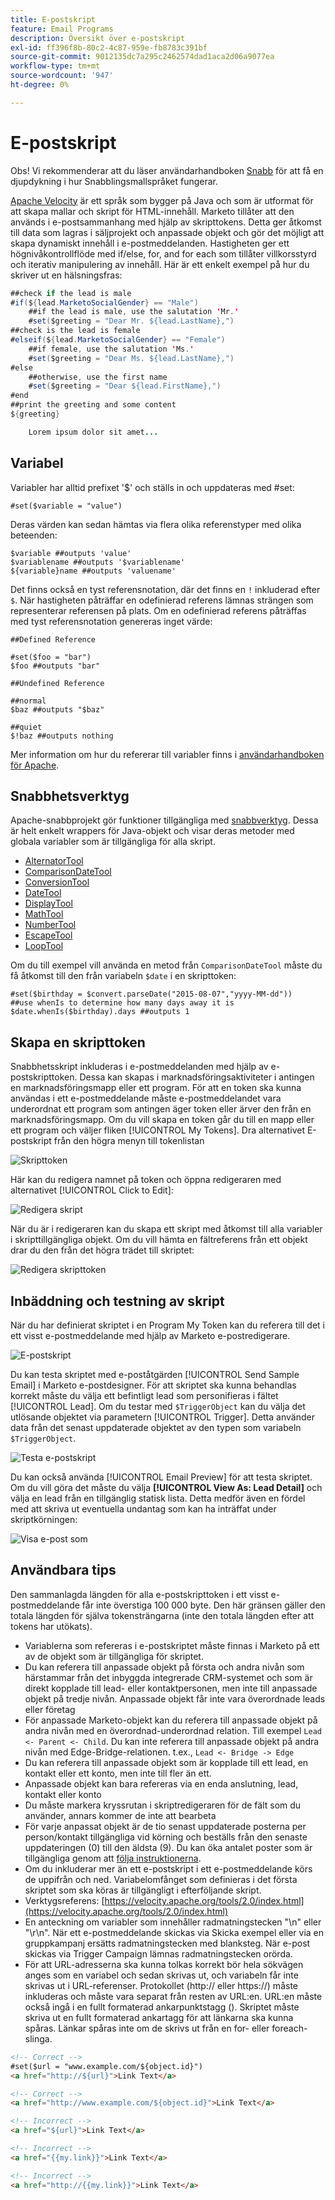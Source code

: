 ```yaml
---
title: E-postskript
feature: Email Programs
description: Översikt över e-postskript
exl-id: ff396f8b-80c2-4c87-959e-fb8783c391bf
source-git-commit: 9012135dc7a295c2462574dad1aca2d06a9077ea
workflow-type: tm+mt
source-wordcount: '947'
ht-degree: 0%

---
```


# E-postskript

Obs! Vi rekommenderar att du läser användarhandboken [Snabb](https://velocity.apache.org/engine/devel/user-guide.html) för att få en djupdykning i hur Snabblingsmallspråket fungerar.

[Apache Velocity](https://velocity.apache.org/) är ett språk som bygger på Java och som är utformat för att skapa mallar och skript för HTML-innehåll. Marketo tillåter att den används i e-postsammanhang med hjälp av skripttokens. Detta ger åtkomst till data som lagras i säljprojekt och anpassade objekt och gör det möjligt att skapa dynamiskt innehåll i e-postmeddelanden. Hastigheten ger ett högnivåkontrollflöde med if/else, for, and for each som tillåter villkorsstyrd och iterativ manipulering av innehåll. Här är ett enkelt exempel på hur du skriver ut en hälsningsfras:

```java
##check if the lead is male
#if(${lead.MarketoSocialGender} == "Male")
    ##if the lead is male, use the salutation 'Mr.'
    #set($greeting = "Dear Mr. ${lead.LastName},")
##check is the lead is female
#elseif(${lead.MarketoSocialGender} == "Female")
    ##if female, use the salutation 'Ms.'
    #set($greeting = "Dear Ms. ${lead.LastName},")
#else
    ##otherwise, use the first name
    #set($greeting = "Dear ${lead.FirstName},")
#end
##print the greeting and some content
${greeting}

    Lorem ipsum dolor sit amet...
```

## Variabel

Variabler har alltid prefixet &#39;$&#39; och ställs in och uppdateras med #set:

```
#set($variable = "value")
```

Deras värden kan sedan hämtas via flera olika referenstyper med olika beteenden:

```
$variable ##outputs 'value'
$variablename ##outputs '$variablename'
${variable}name ##outputs 'valuename'
```

Det finns också en tyst referensnotation, där det finns en `!` inkluderad efter `$`. När hastigheten påträffar en odefinierad referens lämnas strängen som representerar referensen på plats. Om en odefinierad referens påträffas med tyst referensnotation genereras inget värde:

```
##Defined Reference

#set($foo = "bar")
$foo ##outputs "bar"

##Undefined Reference

##normal
$baz ##outputs "$baz"

##quiet
$!baz ##outputs nothing
```

Mer information om hur du refererar till variabler finns i [användarhandboken för Apache](https://velocity.apache.org/engine/devel/user-guide.html#formal-reference-notation).

## Snabbhetsverktyg

Apache-snabbprojekt gör funktioner tillgängliga med [snabbverktyg](https://velocity.apache.org/tools/devel/apidocs/overview-summary.html). Dessa är helt enkelt wrappers för Java-objekt och visar deras metoder med globala variabler som är tillgängliga för alla skript.

- [AlternatorTool](https://velocity.apache.org/tools/devel/apidocs/org/apache/velocity/tools/generic/AlternatorTool.html)
- [ComparisonDateTool](https://velocity.apache.org/tools/devel/apidocs/org/apache/velocity/tools/generic/ComparisonDateTool.html)
- [ConversionTool](https://velocity.apache.org/tools/devel/apidocs/org/apache/velocity/tools/generic/ConversionTool.html)
- [DateTool](https://velocity.apache.org/tools/devel/apidocs/org/apache/velocity/tools/generic/DateTool.html)
- [DisplayTool](https://velocity.apache.org/tools/devel/apidocs/org/apache/velocity/tools/generic/DisplayTool.html)
- [MathTool](https://velocity.apache.org/tools/devel/apidocs/org/apache/velocity/tools/generic/MathTool.html)
- [NumberTool](https://velocity.apache.org/tools/devel/apidocs/org/apache/velocity/tools/generic/NumberTool.html)
- [EscapeTool](https://velocity.apache.org/tools/devel/apidocs/org/apache/velocity/tools/generic/EscapeTool.html)
- [LoopTool](https://velocity.apache.org/tools/devel/apidocs/org/apache/velocity/tools/generic/LoopTool.html)

Om du till exempel vill använda en metod från `ComparisonDateTool` måste du få åtkomst till den från variabeln `$date` i en skripttoken:

```
#set($birthday = $convert.parseDate("2015-08-07","yyyy-MM-dd"))
##use whenIs to determine how many days away it is
$date.whenIs($birthday).days ##outputs 1
```

## Skapa en skripttoken

Snabbhetsskript inkluderas i e-postmeddelanden med hjälp av e-postskripttoken. Dessa kan skapas i marknadsföringsaktiviteter i antingen en marknadsföringsmapp eller ett program. För att en token ska kunna användas i ett e-postmeddelande måste e-postmeddelandet vara underordnat ett program som antingen äger token eller ärver den från en marknadsföringsmapp. Om du vill skapa en token går du till en mapp eller ett program och väljer fliken [!UICONTROL My Tokens]. Dra alternativet E-postskript från den högra menyn till tokenlistan

![Skripttoken](assets/script-token.png)

Här kan du redigera namnet på token och öppna redigeraren med alternativet [!UICONTROL Click to Edit]:

![Redigera skript](assets/script-edit.png)

När du är i redigeraren kan du skapa ett skript med åtkomst till alla variabler i skripttillgängliga objekt. Om du vill hämta en fältreferens från ett objekt drar du den från det högra trädet till skriptet:

![Redigera skripttoken](assets/edit-script-token.png)

## Inbäddning och testning av skript

När du har definierat skriptet i en Program My Token kan du referera till det i ett visst e-postmeddelande med hjälp av Marketo e-postredigerare.

![E-postskript](assets/email-script-marketo-email.png)

Du kan testa skriptet med e-poståtgärden [!UICONTROL Send Sample Email] i Marketo e-postdesigner. För att skriptet ska kunna behandlas korrekt måste du välja ett befintligt lead som personifieras i fältet [!UICONTROL Lead]. Om du testar med `$TriggerObject` kan du välja det utlösande objektet via parametern [!UICONTROL Trigger]. Detta använder data från det senast uppdaterade objektet av den typen som variabeln `$TriggerObject`.

![Testa e-postskript](assets/velocity-test.png)

Du kan också använda [!UICONTROL Email Preview] för att testa skriptet. Om du vill göra det måste du välja **[!UICONTROL View As: Lead Detail]** och välja en lead från en tillgänglig statisk lista. Detta medför även en fördel med att skriva ut eventuella undantag som kan ha inträffat under skriptkörningen:

![Visa e-post som](assets/view-as.png)

## Användbara tips

Den sammanlagda längden för alla e-postskripttoken i ett visst e-postmeddelande får inte överstiga 100 000 byte. Den här gränsen gäller den totala längden för själva tokensträngarna (inte den totala längden efter att tokens har utökats).

- Variablerna som refereras i e-postskriptet måste finnas i Marketo på ett av de objekt som är tillgängliga för skriptet.
- Du kan referera till anpassade objekt på första och andra nivån som härstammar från det inbyggda integrerade CRM-systemet och som är direkt kopplade till lead- eller kontaktpersonen, men inte till anpassade objekt på tredje nivån. Anpassade objekt får inte vara överordnade leads eller företag
- För anpassade Marketo-objekt kan du referera till anpassade objekt på andra nivån med en överordnad-underordnad relation. Till exempel `Lead <- Parent <- Child`. Du kan inte referera till anpassade objekt på andra nivån med Edge-Bridge-relationen. t.ex., `Lead <- Bridge -> Edge`
- Du kan referera till anpassade objekt som är kopplade till ett lead, en kontakt eller ett konto, men inte till fler än ett.
- Anpassade objekt kan bara refereras via en enda anslutning, lead, kontakt eller konto
- Du måste markera kryssrutan i skriptredigeraren för de fält som du använder, annars kommer de inte att bearbeta
- För varje anpassat objekt är de tio senast uppdaterade posterna per person/kontakt tillgängliga vid körning och beställs från den senaste uppdateringen (0) till den äldsta (9). Du kan öka antalet poster som är tillgängliga genom att [följa instruktionerna](https://experienceleague.adobe.com/sv/docs/marketo/using/product-docs/administration/email-setup/change-custom-object-retrieval-limits-in-velocity-scripting).
- Om du inkluderar mer än ett e-postskript i ett e-postmeddelande körs de uppifrån och ned. Variabelomfånget som definieras i det första skriptet som ska köras är tillgängligt i efterföljande skript.
- Verktygsreferens: [https://velocity.apache.org/tools/2.0/index.html](https://velocity.apache.org/tools/2.0/index.html)
- En anteckning om variabler som innehåller radmatningstecken &quot;\\n&quot; eller &quot;\\r\\n&quot;. När ett e-postmeddelande skickas via Skicka exempel eller via en gruppkampanj ersätts radmatningstecken med blanksteg. När e-post skickas via Trigger Campaign lämnas radmatningstecken orörda.
- För att URL-adresserna ska kunna tolkas korrekt bör hela sökvägen anges som en variabel och sedan skrivas ut, och variabeln får inte skrivas ut i URL-referenser. Protokollet (http:// eller https://) måste inkluderas och måste vara separat från resten av URL:en. URL:en måste också ingå i en fullt formaterad ankarpunktstagg (<a>). Skriptet måste skriva ut en fullt formaterad ankartagg för att länkarna ska kunna spåras. Länkar spåras inte om de skrivs ut från en for- eller foreach-slinga.

```html
<!-- Correct -->
#set($url = "www.example.com/${object.id}")
<a href="http://${url}">Link Text</a>

<!-- Correct -->
<a href="http://www.example.com/${object.id}">Link Text</a>

<!-- Incorrect -->
<a href="${url}">Link Text</a>

<!-- Incorrect -->
<a href="{{my.link}}">Link Text</a>

<!-- Incorrect -->
<a href="http://{{my.link}}">Link Text</a>
```
